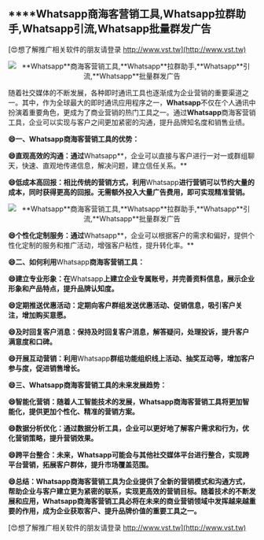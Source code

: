 ## ****Whatsapp**商海客营销工具,**Whatsapp**拉群助手,**Whatsapp**引流,**Whatsapp**批量群发广告**

[😍想了解推广相关软件的朋友请登录 http://www.vst.tw](http://www.vst.tw)

 <center><img src="https://vst.tw/MP4/tuiguang/png/8.png" alt="**Whatsapp**商海客营销工具,**Whatsapp**拉群助手,**Whatsapp**引流,**Whatsapp**批量群发广告"></center>

随着社交媒体的不断发展，各种即时通讯工具也逐渐成为企业营销的重要渠道之一。其中，作为全球最大的即时通讯应用程序之一，**Whatsapp**不仅在个人通讯中扮演着重要角色，更成为了商业营销的热门工具之一。通过**Whatsapp**商海客营销工具，企业可以实现与客户之间更加紧密的沟通，提升品牌知名度和销售业绩。

**😄一、**Whatsapp**商海客营销工具的优势：**

**😄直观高效的沟通：通过**Whatsapp**，企业可以直接与客户进行一对一或群组聊天，快速、直观地传递信息，解决问题，建立信任关系。**

**😄低成本高回报：相比传统的营销方式，利用**Whatsapp**进行营销可以节约大量的成本，同时获得更高的回报。无需额外投入大量广告费用，即可实现精准营销。**

 <center><img src="https://vst.tw/MP4/tuiguang/png/2.png" alt="**Whatsapp**商海客营销工具,**Whatsapp**拉群助手,**Whatsapp**引流,**Whatsapp**批量群发广告"></center>

**😄个性化定制服务：通过**Whatsapp**，企业可以根据客户的需求和偏好，提供个性化定制的服务和推广活动，增强客户粘性，提升转化率。**

**😄二、如何利用**Whatsapp**商海客营销工具：**

**😄建立专业形象：在**Whatsapp**上建立企业专属账号，并完善资料信息，展示企业形象和产品特点，提升品牌认知度。**

**😄定期推送优惠活动：定期向客户群组发送优惠活动、促销信息，吸引客户关注，增加购买意愿。**

**😄及时回复客户消息：保持及时回复客户消息，解答疑问，处理投诉，提升客户满意度和口碑。**

**😄开展互动营销：利用**Whatsapp**群组功能组织线上活动、抽奖互动等，增加客户参与度，促进销售增长。**

**😄三、**Whatsapp**商海客营销工具的未来发展趋势：**

**😄智能化营销：随着人工智能技术的发展，**Whatsapp**商海客营销工具将更加智能化，提供更加个性化、精准的营销方案。**

**😄数据分析优化：通过数据分析工具，企业可以更好地了解客户需求和行为，优化营销策略，提升营销效果。**

**😄跨平台整合：未来，**Whatsapp**可能会与其他社交媒体平台进行整合，实现跨平台营销，拓展客户群体，提升市场覆盖范围。**

**😄总结：**Whatsapp**商海客营销工具为企业提供了全新的营销模式和沟通方式，帮助企业与客户建立更为紧密的联系，实现更高效的营销目标。随着技术的不断发展和应用，**Whatsapp**商海客营销工具必将在未来的商业营销领域中发挥越来越重要的作用，成为企业获取客户、提升品牌价值的重要工具之一。**

[😍想了解推广相关软件的朋友请登录 http://www.vst.tw](http://www.vst.tw)



